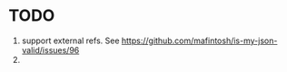 TODO
====

1. support external refs. See https://github.com/mafintosh/is-my-json-valid/issues/96
2. 
